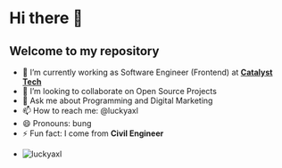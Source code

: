 # Hi there 👋

## Welcome to my repository

- 🔭 I’m currently working as Software Engineer (Frontend) at [**Catalyst Tech**](https://ctlyst.id)
- 👯 I’m looking to collaborate on Open Source Projects
- 💬 Ask me about Programming and Digital Marketing
- 📫 How to reach me: @luckyaxl
- 😄 Pronouns: bung
- ⚡ Fun fact: I come from **Civil Engineer**

<!-- ![Luckyaxl's GitHub stats](https://github-readme-stats.vercel.app/api?username=luckyaxl&count_private=true&include_all_commits=true&show_icons=true&theme=dark)
 -->

- <p align="left"> <img src="https://komarev.com/ghpvc/?username=luckyaxl&label=Profile%20views&color=0e75b6&style=flat" alt="luckyaxl" /> </p>

<!--
<div style="display:flex;">
  <a href="https://github.com/luckyaxl">
  <img style="margin:2px;" height="180em" src="https://github-readme-stats.vercel.app/api?username=luckyaxl&show_icons=true&theme=tokyonight&include_all_commits=true&count_private=true"/>
  <img  height="180em" src="https://github-readme-stats.vercel.app/api/top-langs/?username=luckyaxl&layout=compact&langs_count=7&theme=tokyonight"/>
</div>
 -->
